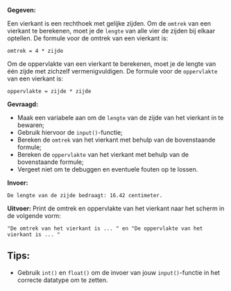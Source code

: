**Gegeven:**

Een vierkant is een rechthoek met gelijke zijden. Om de `omtrek` van een vierkant te berekenen, moet je de `lengte` van alle vier de zijden bij elkaar optellen. De formule voor de omtrek van een vierkant is:
```
omtrek = 4 * zijde
```
Om de oppervlakte van een vierkant te berekenen, moet je de lengte van één zijde met zichzelf vermenigvuldigen. De formule voor de `oppervlakte` van een vierkant is:
```
oppervlakte = zijde * zijde
```
**Gevraagd:**

* Maak een variabele aan om de `lengte` van de zijde van het vierkant in te bewaren;
* Gebruik hiervoor de `input()`-functie;
* Bereken de `omtrek` van het vierkant met behulp van de bovenstaande formule;
* Bereken de `oppervlakte` van het vierkant met behulp van de bovenstaande formule;
* Vergeet niet om te debuggen en eventuele fouten op te lossen.

**Invoer:**
```
De lengte van de zijde bedraagt: 16.42 centimeter. 
```

**Uitvoer:**
Print de omtrek en oppervlakte van het vierkant naar het scherm in de volgende vorm: 
```
"De omtrek van het vierkant is ... " en "De oppervlakte van het vierkant is ... "
```

## Tips: 
* Gebruik `int()` en `float()` om de invoer van jouw `input()`-functie in het correcte datatype om te zetten. 
